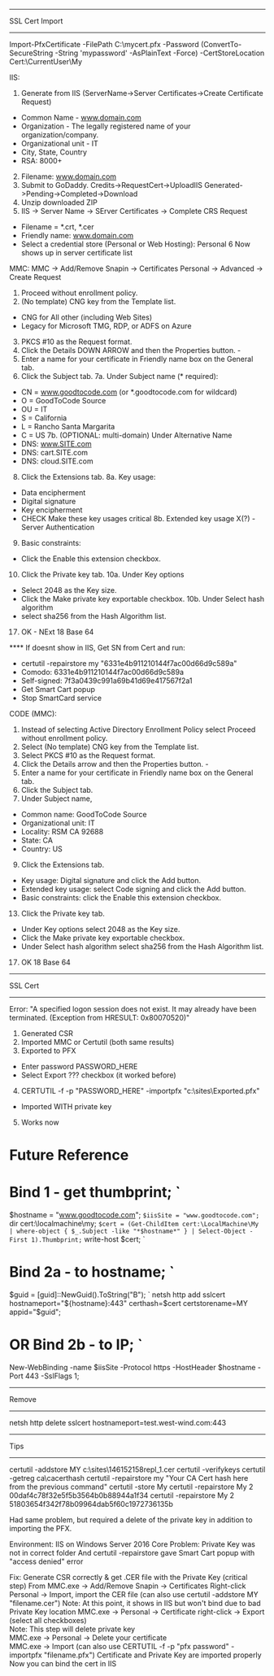 **************
 SSL Cert Import
**************
Import-PfxCertificate -FilePath C:\mycert.pfx -Password (ConvertTo-SecureString -String 'mypassword' -AsPlainText -Force) -CertStoreLocation Cert:\CurrentUser\My


IIS:
1. Generate from IIS (ServerName->Server Certificates->Create Certificate Request)
* Common Name - www.domain.com
* Organization - The legally registered name of your organization/company. 
* Organizational unit - IT 
* City, State, Country
* RSA: 8000+
2. Filename: www.domain.com
3. Submit to GoDaddy. Credits->RequestCert->UploadIIS Generated->Pending->Completed->Download
4. Unzip downloaded ZIP
5. IIS -> Server Name -> SErver Certificates -> Complete CRS Request
* Filename = *.crt, *.cer
* Friendly name: www.domain.com
* Select a credential store (Personal or Web Hosting): Personal
6 Now shows up in server certificate list

MMC:
MMC -> Add/Remove Snapin -> Certificates
Personal -> Advanced -> Create Request
1. Proceed without enrollment policy. 
2. (No template) CNG key from the Template list.
 - CNG for All other (including Web Sites)
 - Legacy for Microsoft TMG, RDP, or ADFS on Azure
3. PKCS #10 as the Request format. 
4. Click the Details DOWN ARROW and then the Properties button. - 
5. Enter a name for your certificate in Friendly name box on the General tab.
7. Click the Subject tab.
7a. Under Subject name (* required):
 - CN = www.goodtocode.com (or *.goodtocode.com for wildcard)
 - O = GoodToCode Source
 - OU = IT
 - S = California
 - L = Rancho Santa Margarita
 - C = US
7b. (OPTIONAL: multi-domain) Under Alternative Name
 - DNS: www.SITE.com
 - DNS: cart.SITE.com
 - DNS: cloud.SITE.com
8. Click the Extensions tab.
8a. Key usage: 
 - Data encipherment
 - Digital signature
 - Key encipherment
 - CHECK Make these key usages critical
8b. Extended key usage
 X(?) - Server Authentication
9. Basic constraints: 
 - Click the Enable this extension checkbox.
10. Click the Private key tab.
10a. Under Key options 
 - Select 2048 as the Key size.
 - Click the Make private key exportable checkbox.
10b. Under Select hash algorithm 
 - select sha256 from the Hash Algorithm list.
17. OK - NExt
18 Base 64

**** If doesnt show in IIS, Get SN from Cert and run:  
 - certutil -repairstore my "6331e4b911210144f7ac00d66d9c589a"
 - Comodo: 6331e4b911210144f7ac00d66d9c589a
 - Self-signed: 7f3a0439c991a69b41d69e417567f2a1
 - Get Smart Cart popup
 - Stop SmartCard service

CODE (MMC):
1. Instead of selecting Active Directory Enrollment Policy select Proceed without enrollment policy. 
2. Select (No template) CNG key from the Template list.
3. Select PKCS #10 as the Request format. 
4. Click the Details arrow and then the Properties button. - 
5. Enter a name for your certificate in Friendly name box on the General tab.
6. Click the Subject tab.
7. Under Subject name, 
 - Common name: GoodToCode Source
 - Organizational unit: IT
 - Locality: RSM CA 92688
 - State: CA
 - Country: US
9. Click the Extensions tab.
 - Key usage: Digital signature and click the Add button.
 - Extended key usage: select Code signing and click the Add button.
 - Basic constraints: click the Enable this extension checkbox.
13. Click the Private key tab.
 - Under Key options select 2048 as the Key size.
 - Click the Make private key exportable checkbox.
 - Under Select hash algorithm select sha256 from the Hash Algorithm list.
17. OK
18 Base 64

**************
 SSL Cert
**************
Error: "A specified logon session does not exist. It may already have been terminated. (Exception from HRESULT: 0x80070520)"
1. Generated CSR
2. Imported MMC or Certutil (both same results)
3. Exported to PFX
 - Enter password PASSWORD_HERE
 - Select Export ??? checkbox (it worked before)
4. CERTUTIL -f -p "PASSWORD_HERE" -importpfx "c:\sites\Exported.pfx"
 - Imported WITH private key
5. Works now
#
# Future Reference
#
# Bind 1 - get thumbprint; `
$hostname = "www.goodtocode.com"; `
$iisSite = "www.goodtocode.com"; `
dir cert:\localmachine\my; `
$cert = (Get-ChildItem cert:\LocalMachine\My | where-object { $_.Subject -like "*$hostname*" } | Select-Object -First 1).Thumbprint; `
write-host $cert; `
# Bind 2a - to hostname; `
$guid = [guid]::NewGuid().ToString("B"); `
netsh http add sslcert hostnameport="${hostname}:443" certhash=$cert certstorename=MY appid="$guid";

# OR Bind 2b - to IP; `
New-WebBinding -name $iisSite -Protocol https  -HostHeader $hostname -Port 443 -SslFlags 1;

**************
 Remove
**************
netsh http delete sslcert hostnameport=test.west-wind.com:443

**************
 Tips
**************
certutil -addstore MY c:\sites\146152158repl_1.cer
certutil -verifykeys
certutil -getreg ca\cacerthash
certutil -repairstore my "Your CA Cert hash here from the previous command"
certutil -store My
certutil -repairstore My 2 00daf4c78f32e5f5b3564b0b88944a1f34
certutil -repairstore My 2 51803654f342f78b09964dab5f60c1972736135b




Had same problem, but required a delete of the private key in addition to importing the PFX. 

Environment: IIS on Windows Server 2016 Core
Problem: Private Key was not in correct folder And certutil -repairstore gave Smart Cart popup with "access denied" error

Fix: 
    Generate CSR correctly & get .CER file with the Private Key    (critical step)
    From MMC.exe -> Add/Remove Snapin -> Certificates Right-click Personal -> Import, import the CER file (can also use certutil -addstore MY "filename.cer")
    Note: At this point, it shows in IIS but won't bind due to bad Private Key location
    MMC.exe -> Personal -> Certificate right-click -> Export (select all checkboxes)  
    Note: This step will delete private key  
    MMC.exe -> Personal -> Delete your certificate  
    MMC.exe -> Import (can also use CERTUTIL -f -p "pfx password" -importpfx "filename.pfx")
    Certificate and Private Key are imported properly
    Now you can bind the cert in IIS
